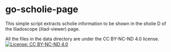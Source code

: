 # go-scholie-page
This simple script extracts scholie information to be shown in the sholie D of the Iliadoscope (iliad-viewer) page.

All the files in the data directory are under the CC BY-NC-ND 4.0 license.
[![License: CC BY-NC-ND 4.0](https://img.shields.io/badge/License-CC%20BY--NC--ND%204.0-lightgrey.svg)](https://creativecommons.org/licenses/by-nc-nd/4.0/)
